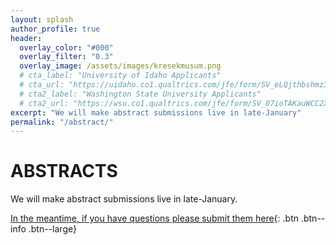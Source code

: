 ```yaml
---
layout: splash
author_profile: true
header:
  overlay_color: "#000"
  overlay_filter: "0.3"
  overlay_image: /assets/images/kresekmusum.png
  # cta_label: "University of Idaho Applicants"
  # cta_url: "https://uidaho.co1.qualtrics.com/jfe/form/SV_eLQjthbshmz3bNz"
  # cta2_label: "Washington State University Applicants"
  # cta2_url: "https://wsu.co1.qualtrics.com/jfe/form/SV_07ioTAKauWCC2X3"
excerpt: "We will make abstract submissions live in late-January"
permalink: "/abstract/"
---
```


# **ABSTRACTS**

We will make abstract submissions live in late-January. 

[In the meantime, if you have questions please submit them here](https://futurevandals.uidaho.edu/register/?id=c6162e10-cb08-4c3e-83fd-08a7fe968943){: .btn .btn--info .btn--large}